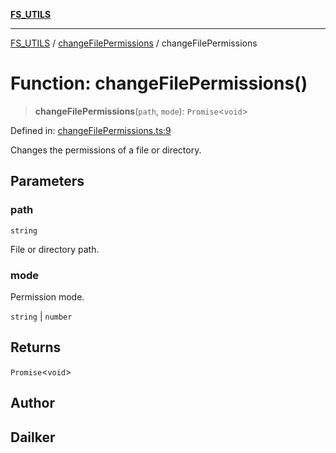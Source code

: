 [**FS_UTILS**](../../README.md)

***

[FS_UTILS](../../README.md) / [changeFilePermissions](../README.md) / changeFilePermissions

# Function: changeFilePermissions()

> **changeFilePermissions**(`path`, `mode`): `Promise`\<`void`\>

Defined in: [changeFilePermissions.ts:9](https://github.com/dailker/everyutil/blob/26e2bb73429918cf0d08899e9efd90b82a42c92e/src/fs/changeFilePermissions.ts#L9)

Changes the permissions of a file or directory.

## Parameters

### path

`string`

File or directory path.

### mode

Permission mode.

`string` | `number`

## Returns

`Promise`\<`void`\>

## Author

## Dailker
